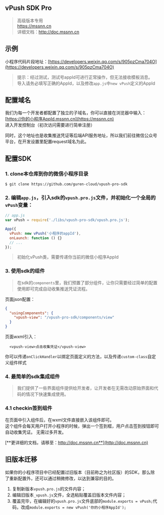 ## vPush SDK Pro

> 高级版本专用    
> https://mssnn.cn    
> 详细文档：http://doc.mssnn.cn

## 示例
小程序代码片段地址：[https://developers.weixin.qq.com/s/905pzCma704O](https://developers.weixin.qq.com/s/905pzCma704O)    
> 提示：经过测试，测试号appId可进行正常操作，但无法接收模板消息。    
> 导入请务必填写正确的AppId，以及修改`app.js`中`new vPush`定义的AppId

## 配置域名
我们为每一个开发者都配置了独立的子域名，你可以直接在浏览器中输入：
[https://你的小程序AppId.mssnn.cn](https://mssnn.cn)    
进入开发控制台（初次访问需要进行简单注册）    

同时，这个地址也是收集推送凭证等后端API服务地址，所以我们前往微信公众号平台，在开发设置里配置request域名为此。

## 配置SDK

### 1. clone本仓库到你的微信小程序目录
``` bash
$ git clone https://github.com/guren-cloud/vpush-pro-sdk
```

### 2. 编辑`app.js`，引入sdk的`vpush.pro.js`文件，并初始化一个全局的`vPush`变量：

``` js
// app.js
var vPush = require('./libs/vpush-pro-sdk/vpush.pro.js');

App({
  vPush: new vPush('小程序的appId'),
  onLaunch: function () {}
  // ...
});
```

> 初始化vPush类，需要传递你当前的微信小程序AppId

### 3. 使用sdk的组件
> 在sdk的`components`里，我们预置了部分组件，让你只需要经过简单的配置使用即可完成自动收集推送凭证流程。

页面json配置：
``` json
{
  "usingComponents": {
    "vpush-view": "/vpush-pro-sdk/components/view"
  }
}
```

页面wxml引入：
``` wxml
  <vpush-view>点击收集凭证</vpush-view>
```

你可以传递`onClickHandler`以绑定页面定义的方法，以及传递`custom-class`自定义组件样式

### 4. 最简单的sdk集成组件
> 我们提供了一些界面组件提供给开发者，让开发者在无需改动原始界面和代码的情况下快速集成使用。

### 4.1 checkin签到组件
在页面中引入组件后，在wxml文件直接嵌入该组件即可。    
这个组件会每天用户打开小程序的时候，弹出一个签到框，用户点击签到按钮即可自动收集凭证。 无需过多开发。

[**更详细的文档，请移至：http://doc.mssnn.cn**](http://doc.mssnn.cn)


## 旧版本迁移
如果你的小程序项目中已经配置过旧版本（目前称之为社区版）的SDK，那么除了重新配置外，还可以通过稍微修改，以达到兼容的目的。

1. 复制新版本`vpush.pro.js`的文件内容；
2. 编辑旧版本`_vpush.js`文件，全选粘贴覆盖旧版本文件内容；
3. 覆盖完毕，在编辑好的`vpush.pro.js`文件底部的`module.exports = vPush;`代码，改成`module.exports = new vPush('你的小程序AppId');`